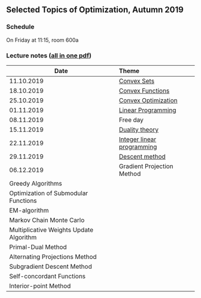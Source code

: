 ## Selected Topics of Optimization, Autumn 2019

### Schedule

On Friday at 11:15, room 600a

### Lecture notes ([all in one pdf](./autumn-2019/notes/main.pdf))

**Date** | **Theme**
---- | :-----
11.10.2019 | [Convex Sets](./autumn-2019/notes/convex_sets.pdf)
18.10.2019 | [Convex Functions](./autumn-2019/notes/convex_functions.pdf)
25.10.2019 | [Convex Optimization](./autumn-2019/notes/convex_optimization.pdf)
01.11.2019 | [Linear Programming](./autumn-2019/notes/linear_programming.pdf)
08.11.2019 | Free day
15.11.2019 | [Duality theory](./autumn-2019/notes/duality_theory.pdf)
22.11.2019 | [Integer linear programming](./autumn-2019/notes/integer_linear_programming.pdf)
29.11.2019 | [Descent method](./autumn-2019/notes/descent_method.pdf)
06.12.2019 | Gradient Projection Method
 | Greedy Algorithms
 | Optimization of Submodular Functions
 | EM-algorithm
 | Markov Chain Monte Carlo
 | Multiplicative Weights Update Algorithm
 | Primal-Dual Method
 | Alternating Projections Method
 | Subgradient Descent Method
 | Self-concordant Functions
 | Interior-point Method
